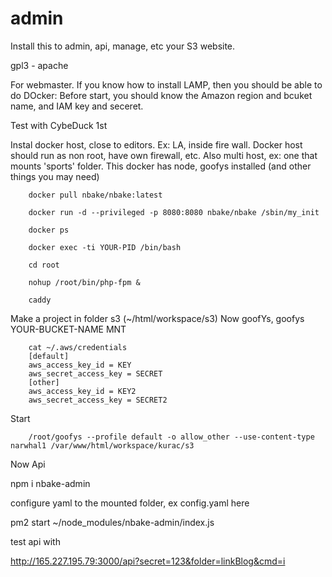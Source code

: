 # admin

Install this to admin, api, manage, etc your S3 website.


gpl3 - apache


For webmaster. If you know how to install LAMP, then you should be able to do DOcker:
Before start, you should know the Amazon region and bcuket name,
and IAM key and seceret.

Test with CybeDuck 1st


Instal docker host, close to editors. Ex: LA, inside fire wall.
Docker host should run as non root, have own firewall, etc.
Also multi host, ex: one that mounts 'sports' folder.
This docker has node, goofys installed (and other things you may need)

		docker pull nbake/nbake:latest

		docker run -d --privileged -p 8080:8080 nbake/nbake /sbin/my_init

		docker ps

		docker exec -ti YOUR-PID /bin/bash

		cd root

		nohup /root/bin/php-fpm &

		caddy


Make a project in folder s3 (~/html/workspace/s3)
Now goofYs, goofys YOUR-BUCKET-NAME MNT


		cat ~/.aws/credentials
		[default]
		aws_access_key_id = KEY
		aws_secret_access_key = SECRET
		[other]
		aws_access_key_id = KEY2
		aws_secret_access_key = SECRET2


Start

		/root/goofys --profile default -o allow_other --use-content-type narwhal1 /var/www/html/workspace/kurac/s3


Now Api

npm i nbake-admin

configure yaml to the mounted folder, ex config.yaml here

pm2 start ~/node_modules/nbake-admin/index.js

test api with

http://165.227.195.79:3000/api?secret=123&folder=linkBlog&cmd=i





